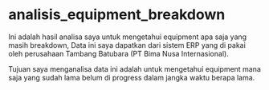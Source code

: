 # analisis_equipment_breakdown
Ini adalah hasil analisa saya untuk mengetahui equipment apa saja yang masih breakdown,
Data ini saya dapatkan dari sistem ERP yang di pakai oleh perusahaan Tambang Batubara (PT Bima Nusa Internasional).

Tujuan saya menganalisa data ini adalah untuk mengetahui equipment mana saja yang sudah lama belum di progress dalam jangka waktu berapa lama.
